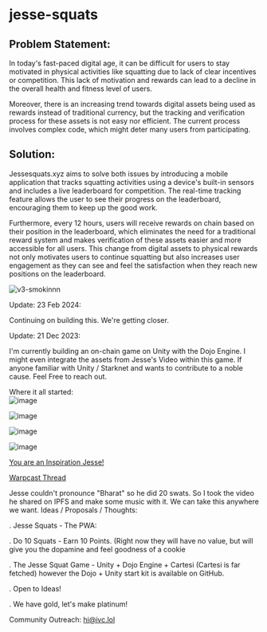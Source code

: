 # jesse-squats

## Problem Statement:

In today's fast-paced digital age, it can be difficult for users to stay motivated in physical activities like squatting due to lack of clear incentives or competition. This lack of motivation and rewards can lead to a decline in the overall health and fitness level of users. 

Moreover, there is an increasing trend towards digital assets being used as rewards instead of traditional currency, but the tracking and verification process for these assets is not easy nor efficient. The current process involves complex code, which might deter many users from participating.

## Solution:

Jessesquats.xyz aims to solve both issues by introducing a mobile application that tracks squatting activities using a device's built-in sensors and includes a live leaderboard for competition. The real-time tracking feature allows the user to see their progress on the leaderboard, encouraging them to keep up the good work.

Furthermore, every 12 hours, users will receive rewards on chain based on their position in the leaderboard, which eliminates the need for a traditional reward system and makes verification of these assets easier and more accessible for all users. This change from digital assets to physical rewards not only motivates users to continue squatting but also increases user engagement as they can see and feel the satisfaction when they reach new positions on the leaderboard.















![v3-smokinnn](https://github.com/ivcained/jesse-squats/assets/86070833/e440cec2-c24e-4048-9ebd-146fddbec61a)

Update: 23 Feb 2024:

Continuing on building this. We're getting closer.




Update: 21 Dec 2023:

I'm currently building an on-chain game on Unity with the Dojo Engine. I might even integrate the assets from Jesse's Video within this game. If anyone familiar with Unity / Starknet and wants to contribute to a noble cause. Feel Free to reach out. 

Where it all started:
<br>
![image](https://github.com/ivcained/jesse-squats/assets/86070833/19d951a5-65ff-409a-88b8-029a121c0068)

![image](https://github.com/ivcained/jesse-squats/assets/86070833/fdb68736-1e0b-437d-953e-74f86e3772ef)

![image](https://github.com/ivcained/jesse-squats/assets/86070833/dc92218b-4207-43d6-b5bd-53e163d2ef2d)

![image](https://github.com/ivcained/jesse-squats/assets/86070833/52492450-bdc8-43ee-bf62-a3ccea2d99b3)

[You are an Inspiration Jesse!](https://d391b93f5f62d9c15f67142e43841acc.ipfscdn.io/ipfs/bafybeiho4s3at37loja5qjgqguzg3wat65omxjo5rcg45rtv3pzwvur6lu/IMG_0294.MOV)

[Warpcast Thread](https://warpcast.com/ivc/0x96a463a3)

Jesse couldn't pronounce "Bharat" so he did 20 swats. 
So I took the video he shared on IPFS and make some music with it. 
We can take this anywhere we want.
Ideas / Proposals / Thoughts:

. Jesse Squats - The PWA:

. Do 10 Squats - Earn 10 Points. (Right now they will have no value, but will give you the dopamine and feel goodness of a cookie

. The Jesse Squat Game - Unity + Dojo Engine + Cartesi (Cartesi is far fetched) however the Dojo + Unity start kit is available on GitHub.

. Open to Ideas!

. We have gold, let's make platinum!

Community Outreach: hi@ivc.lol
